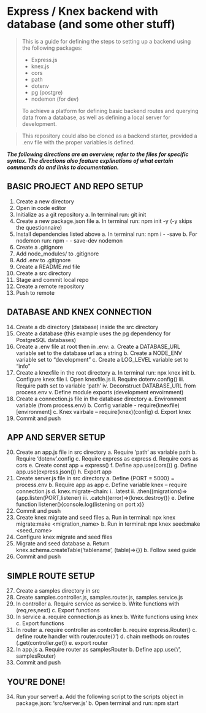 # Express / Knex backend with database (and some other stuff)

> This is a guide for defining the steps to setting up a backend using the following packages:
>- Express.js
>- knex.js
>- cors
>- path
>- dotenv
>- pg (postgre)
>- nodemon (for dev)
>
>To achieve a platform for defining basic backend routes and querying data from a database, as well as defining a local server for development.

>This repository could also be cloned as a backend starter, provided a .env file with the proper variables is defined. 

**_The following directions are an overview, refer to the files for specific syntax. The directions also feature explinations of what certain commands do and links to documentation._**

## BASIC PROJECT AND REPO SETUP
1. Create a new directory
2. Open in code editor
3. Initialize as a git repository
   a. In terminal run: git init
4. Create a new package.json file
   a. In terminal run: npm init -y (-y skips the questionnaire)
5. Install dependencies listed above
   a. In terminal run: npm i - -save<package name>
   b. For nodemon run: npm - - save-dev nodemon
6. Create a .gitignore
7. Add node_modules/ to .gitignore
8. Add .env to .gitignore
9. Create a README.md file
10. Create a src directory
11. Stage and commit local repo
12. Create a remote repository
13. Push to remote

## DATABASE AND KNEX CONNECTION
14. Create a db directory (database) inside the src directory
15. Create a database (this example uses the pg dependency for PostgreSQL databases)
16. Create a .env file at root then in .env:
    a. Create a DATABASE_URL variable set to the database url as a string
    b. Create a NODE_ENV variable set to “development”
    c. Create a LOG_LEVEL variable set to “info”
17. Create a knexfile in the root directory
    a. In terminal run: npx knex init
    b. Configure knex file
    i. Open knexfile.js
    ii. Require dotenv.config()
    iii. Require path set to variable ‘path’
    iv. Deconstruct DATABASE_URL from process.env
    v. Define module exports (development envoirnment)
18. Create a connection.js file in the database directory
    a. Environment variable (from process.env)
    b. Config variable - require(knexfile)[environment]
    c. Knex vairbale – require(knex)(config)
    d. Export knex
19. Commit and push

## APP AND SERVER SETUP
20. Create an app.js file in src directory
    a. Require ‘path’ as variable path
    b. Require ‘dotenv’.config
    c. Require express as express
    d. Require cors as cors
    e. Create const app = express()
    f. Define app.use(cors())
    g. Define app.use(express.json())
    h. Export app
21. Create server.js file in src directory
    a. Define {PORT = 5000} = process.env
    b. Require app as app
    c. Define variable knex – require connection.js
    d. knex.migrate-chain:
    i. .latest
    ii. .then((migrations)=>{app.listen(PORT,listener)
    iii. .catch((error)=>{knex.destroy()}
    e. Define function listener(){console.log(listening on port x)}
22. Commit and push
23. Create knex migrate and seed files
    a. Run in terminal: npx knex migrate:make <migration_name>
    b. Run in terminal: npx knex seed:make <seed_name>
24. Configure knex migrate and seed files
25. Migrate and seed database
    a. Return knex.schema.createTable(‘tablename’, (table)=>{})
    b. Follow seed guide
26. Commit and push

## SIMPLE ROUTE SETUP
27. Create a samples directory in src
28. Create samples.controller.js, samples.router.js, samples.service.js
29. In controller
    a. Require service as service
    b. Write functions with (req,res,next)
    c. Export functions
30. In service
    a. require connection.js as knex
    b. Write functions using knex
    c. Export functions
31. In router
    a. require controller as controller
    b. require express.Router()
    c. define route handler with router.route(‘/’)
    d. chain methods on routes (.get(controller.get))
    e. export router
32. In app.js
    a. Require router as samplesRouter
    b. Define app.use(‘/’, samplesRouter)
33. Commit and push

## YOU'RE DONE!
34. Run your server!
    a. Add the following script to the scripts object in package.json: ‘src/server.js’
    b. Open terminal and run: npm start
